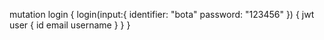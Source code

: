 mutation login {
  login(input:{
  	identifier: "bota"
    password: "123456"
  }) {
    jwt
    user {
      id
      email
      username
    }
  }
}
